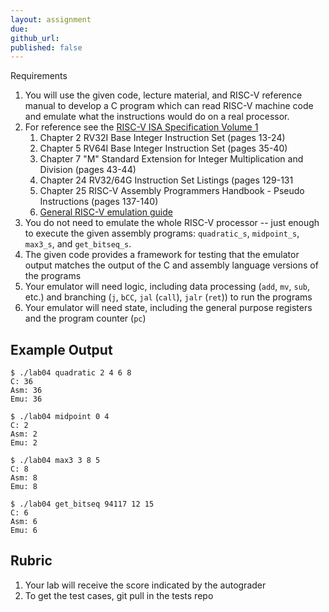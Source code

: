 ```yaml
---
layout: assignment
due: 
github_url: 
published: false
---
```


Requirements
1. You will use the given code, lecture material, and RISC-V reference manual to develop a C program which can read RISC-V machine code and emulate what the instructions would do on a real processor.
1. For reference see the [RISC-V ISA Specification Volume 1](https://github.com/riscv/riscv-isa-manual/releases/download/Ratified-IMAFDQC/riscv-spec-20191213.pdf)
    1. Chapter 2 RV32I Base Integer Instruction  Set (pages 13-24)
    1. Chapter 5 RV64I Base Integer Instruction Set (pages 35-40) 
    1. Chapter 7 "M" Standard Extension for Integer Multiplication and Division (pages 43-44)
    1. Chapter 24 RV32/64G Instruction Set Listings (pages 129-131
    1. Chapter 25 RISC-V Assembly Programmers Handbook - Pseudo Instructions (pages 137-140)
    1. [General  RISC-V emulation guide](https://github.com/usfca-cs-tools/docs/blob/main/risc-v-emulation.md)
1. You do not need to emulate the whole RISC-V processor -- just enough to execute the given assembly programs: `quadratic_s`, `midpoint_s`, `max3_s`, and `get_bitseq_s`.
1. The given code provides a framework for testing that the emulator output matches the output of the C and assembly language versions of the programs
1. Your emulator will need logic, including data processing (`add`, `mv`, `sub`, etc.) and branching (`j`, `bCC`, `jal` (`call`), `jalr` (`ret`)) to run the programs
1. Your emulator will need state, including the general purpose registers and the program counter (`pc`)

## Example Output
    $ ./lab04 quadratic 2 4 6 8
    C: 36
    Asm: 36
    Emu: 36

    $ ./lab04 midpoint 0 4
    C: 2
    Asm: 2
    Emu: 2

    $ ./lab04 max3 3 8 5
    C: 8
    Asm: 8
    Emu: 8

    $ ./lab04 get_bitseq 94117 12 15
    C: 6
    Asm: 6
    Emu: 6

## Rubric
1. Your lab will receive the score indicated by the autograder
1. To get the test cases, git pull in the tests repo
